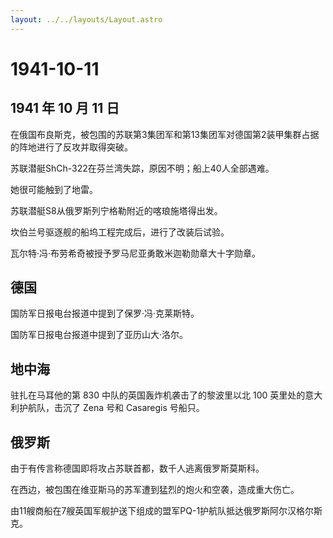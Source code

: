 ```yaml
---
layout: ../../layouts/Layout.astro
---
```


# 1941-10-11

## 1941 年 10 月 11 日

在俄国布良斯克，被包围的苏联第3集团军和第13集团军对德国第2装甲集群占据的阵地进行了反攻并取得突破。

苏联潜艇ShCh-322在芬兰湾失踪，原因不明；船上40人全部遇难。

她很可能触到了地雷。

苏联潜艇S8从俄罗斯列宁格勒附近的喀琅施塔得出发。

坎伯兰号驱逐舰的船坞工程完成后，进行了改装后试验。

瓦尔特·冯·布劳希奇被授予罗马尼亚勇敢米迦勒勋章大十字勋章。

## 德国

国防军日报电台报道中提到了保罗·冯·克莱斯特。

国防军日报电台报道中提到了亚历山大·洛尔。

## 地中海

驻扎在马耳他的第 830 中队的英国轰炸机袭击了的黎波里以北 100
英里处的意大利护航队，击沉了 Zena 号和 Casaregis 号船只。

## 俄罗斯

由于有传言称德国即将攻占苏联首都，数千人逃离俄罗斯莫斯科。

在西边，被包围在维亚斯马的苏军遭到猛烈的炮火和空袭，造成重大伤亡。

由11艘商船在7艘英国军舰护送下组成的盟军PQ-1护航队抵达俄罗斯阿尔汉格尔斯克。